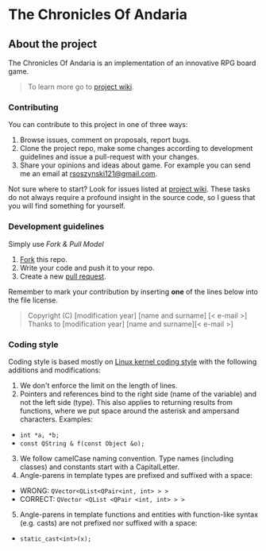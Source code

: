 The Chronicles Of Andaria
==================

## About the project

The Chronicles Of Andaria is an implementation of an innovative RPG board game.
> To learn more go to [project wiki].

### Contributing

You can contribute to this project in one of three ways:

1. Browse issues, comment on proposals, report bugs.
2. Clone the project repo, make some changes according to
   development guidelines and issue a pull-request with your changes.
3. Share your opinions and ideas about game.
   For example you can send me an email at <rsoszynski121@gmail.com>.

Not sure where to start? Look for issues listed at [project wiki].
These tasks do not always require a profound insight in the source code,
so I guess that you will find something for yourself.

### Development guidelines

Simply use _Fork & Pull Model_

1. [Fork] this repo.
2. Write your code and push it to your repo.
3. Create a new [pull request].

Remember to mark your contribution by inserting **one** of the lines below into the file license.  
> Copyright (C) [modification year] [name and surname] [< e-mail >]  
> Thanks to [modification year] [name and surname][< e-mail >]

### Coding style

Coding style is based mostly on [Linux kernel coding style][Coding style] with the following
additions and modifications:

1. We don't enforce the limit on the length of lines.
2. Pointers and references bind to the right side (name of the variable) and
not the left side (type). This also applies to returning results from
functions, where we put space around the asterisk and ampersand characters.
Examples:
  * `int *a, *b;`
  * `const QString & f(const Object &o);`
3. We follow camelCase naming convention. Type names (including classes) and
constants start with a CapitalLetter.
4. Angle-parens in template types are prefixed and suffixed with a space:
 * WRONG: `QVector<QList<QPair<int, int> > >`
 * CORRECT: `QVector <QList <QPair <int, int> > >`
5. Angle-parens in template functions and entities with function-like syntax
(e.g. casts) are not prefixed nor suffixed with a space:
 * `static_cast<int>(x);`

 [project wiki]: https://github.com/Soszu/TheChroniclesOfAndaria/wiki
 [fork]: https://help.github.com/articles/fork-a-repo
 [pull request]: https://help.github.com/articles/using-pull-requests
 [coding style]: https://www.kernel.org/doc/Documentation/CodingStyle
